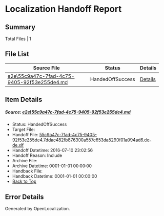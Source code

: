 # <a name='report-top'></a> Localization Handoff Report

## Summary
 Total Files | 1

## File List
 Source File | Status | Details 
 ----------- | ------ | ------- 
 [e2e\55c9a47c-7fad-4c75-9405-92f53e255de4.md](https://github.com/OpenLocalizationTestOrg/oltest/blob/0d8d9235cfa62b088b3d7a1314c9478237ffda5c/e2e/55c9a47c-7fad-4c75-9405-92f53e255de4.md) | HandedOffSuccess | [Details](#5376fcf879654425b4de1cfdc03e5ec7ac6bcaca1)

## Item Details
##### <a name='5376fcf879654425b4de1cfdc03e5ec7ac6bcaca1'></a> Source: [e2e\55c9a47c-7fad-4c75-9405-92f53e255de4.md](https://github.com/OpenLocalizationTestOrg/oltest/blob/0d8d9235cfa62b088b3d7a1314c9478237ffda5c/e2e/55c9a47c-7fad-4c75-9405-92f53e255de4.md)
* Status: HandedOffSuccess
* Target File: 
* Handoff File: [55c9a47c-7fad-4c75-9405-92f53e255de4.7ddac482fb876300a557c653da5290f01a094ad6.de-de.xlf](https://github.com/OpenLocalizationTestOrg/olhandoff-e2e/blob/5625b346f8b34499d2cf0c5352b8b67b05921824/ol-handoff/OpenLocalizationTestOrg/oltest-dede-fly/ci/ht/55c9a47c-7fad-4c75-9405-92f53e255de4.7ddac482fb876300a557c653da5290f01a094ad6.de-de.xlf)
* Handoff Datetime: 2016-07-10 23:02:56
* Handoff Reason: Include
* Archive File: 
* Archive Datetime: 0001-01-01 00:00:00
* Handback File: 
* Handback Datetime: 0001-01-01 00:00:00
* [Back to Top](#report-top)


## Error Details

Generated by OpenLocalization.
